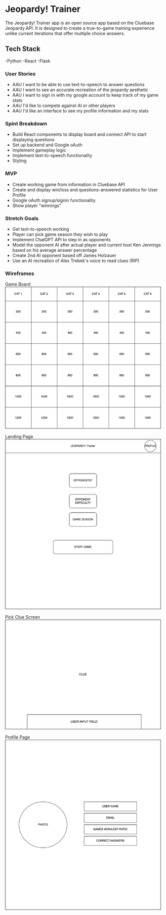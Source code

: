 # Jeopardy! Trainer

The Jeopardy! Trainer app is an open source app based on the Cluebase Jeopardy API. It is designed to create a true-to-game training experience unlike current iterations that offer multiple choice answers.

## Tech Stack

-Python
-React
-Flask

### User Stories

- AAU I want to be able to use text-to-speech to answer questions
- AAU I want to see an accurate recreation of the jeopardy aesthetic
- AAU I want to sign in with my google account to keep track of my game stats
- AAU I'd like to compete against AI or other players
- AAU I'd like an interface to see my profile information and my stats

### Spint Breakdown

- Build React components to display board and connect API to start displaying questions
- Set up backend and Google oAuth
- Implement gameplay logic
- Implement text-to-speech functionality
- Styling

### MVP

- Create working game from information in Cluebase API
- Create and display win/loss and questions-answered statistics for User Profile
- Google oAuth signup/signin functionality
- Show player "winnings"

### Stretch Goals

- Get text-to-speech working
- Player can pick game season they wish to play
- Implement ChatGPT API to step in as opponents
- Model the opponent AI after actual player and current host Ken Jennings based on his average answer percentage
- Create 2nd AI opponent based off James Holzauer
- Use an AI recreation of Alex Trebek's voice to read clues (RIP)

### Wireframes

Game Board
![gameboard](wireframes/pngs/gameboard.png)

Landing Page
![landing page](wireframes/pngs/landing.png)

Pick Clue Screen
![pick clue page](wireframes/pngs/pick-clue.png)

Profile Page
![profile](wireframes/pngs/profile.png)
